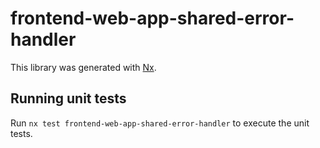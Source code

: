 # frontend-web-app-shared-error-handler

This library was generated with [Nx](https://nx.dev).

## Running unit tests

Run `nx test frontend-web-app-shared-error-handler` to execute the unit tests.
